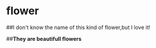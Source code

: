 # flower

##I don't know the name of this kind of flower,but I love it!

##**They are beautifull flowers**
